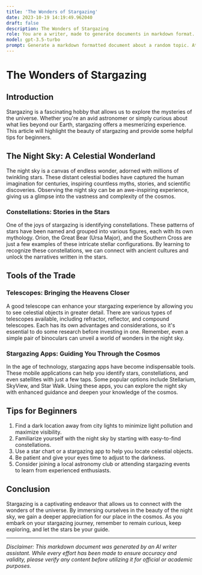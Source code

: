 ```yaml
---
title: 'The Wonders of Stargazing'
date: 2023-10-19 14:19:49.962040
draft: false
description: The Wonders of Stargazing
role: You are a writer, made to generate documents in markdown format. It is very important that all of the documents you generate are in valid markdown format.
model: gpt-3.5-turbo
prompt: Generate a markdown formatted document about a random topic. At the bottom, include a disclaimer explaining that the document was generated by you. The first line of the document should be the title. Make sure that the entire document is in proper markdown format, using a mix of various tags to make the document visually appealing.
---
```


# The Wonders of Stargazing

## Introduction

Stargazing is a fascinating hobby that allows us to explore the mysteries of the universe. Whether you're an avid astronomer or simply curious about what lies beyond our Earth, stargazing offers a mesmerizing experience. This article will highlight the beauty of stargazing and provide some helpful tips for beginners.

## The Night Sky: A Celestial Wonderland

The night sky is a canvas of endless wonder, adorned with millions of twinkling stars. These distant celestial bodies have captured the human imagination for centuries, inspiring countless myths, stories, and scientific discoveries. Observing the night sky can be an awe-inspiring experience, giving us a glimpse into the vastness and complexity of the cosmos.

### Constellations: Stories in the Stars

One of the joys of stargazing is identifying constellations. These patterns of stars have been named and grouped into various figures, each with its own mythology. Orion, the Great Bear (Ursa Major), and the Southern Cross are just a few examples of these intricate stellar configurations. By learning to recognize these constellations, we can connect with ancient cultures and unlock the narratives written in the stars.

## Tools of the Trade

### Telescopes: Bringing the Heavens Closer

A good telescope can enhance your stargazing experience by allowing you to see celestial objects in greater detail. There are various types of telescopes available, including refractor, reflector, and compound telescopes. Each has its own advantages and considerations, so it's essential to do some research before investing in one. Remember, even a simple pair of binoculars can unveil a world of wonders in the night sky.

### Stargazing Apps: Guiding You Through the Cosmos

In the age of technology, stargazing apps have become indispensable tools. These mobile applications can help you identify stars, constellations, and even satellites with just a few taps. Some popular options include Stellarium, SkyView, and Star Walk. Using these apps, you can explore the night sky with enhanced guidance and deepen your knowledge of the cosmos.

## Tips for Beginners

1. Find a dark location away from city lights to minimize light pollution and maximize visibility.
2. Familiarize yourself with the night sky by starting with easy-to-find constellations.
3. Use a star chart or a stargazing app to help you locate celestial objects.
4. Be patient and give your eyes time to adjust to the darkness.
5. Consider joining a local astronomy club or attending stargazing events to learn from experienced enthusiasts.

## Conclusion

Stargazing is a captivating endeavor that allows us to connect with the wonders of the universe. By immersing ourselves in the beauty of the night sky, we gain a deeper appreciation for our place in the cosmos. As you embark on your stargazing journey, remember to remain curious, keep exploring, and let the stars be your guide.

---

*Disclaimer: This markdown document was generated by an AI writer assistant. While every effort has been made to ensure accuracy and validity, please verify any content before utilizing it for official or academic purposes.*